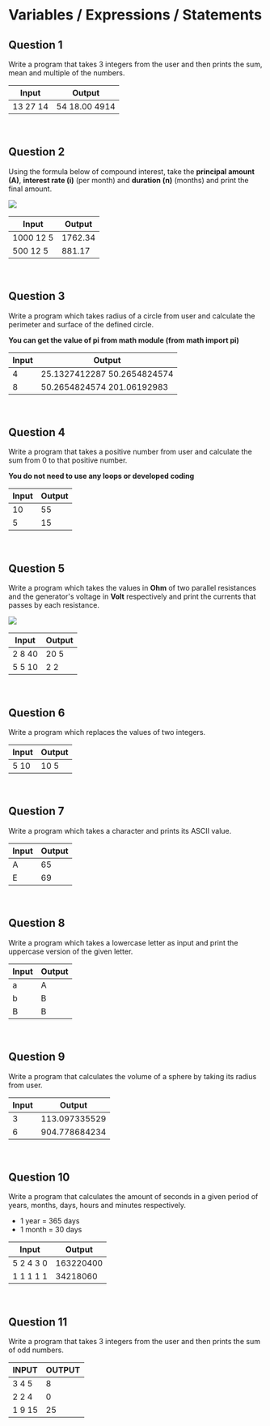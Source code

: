 # Variables / Expressions / Statements

## Question 1 

Write a program that takes 3 integers from the user and then prints the sum, mean and multiple of the numbers.

| Input    | Output           |
| -------- | ---------------- |
| 13 27 14 | 54 18.00 4914|

<br>

## Question 2

Using the formula below of compound interest, take the **principal amount (A)**, **interest rate (i)** (per month) and **duration (n)** (months) and print the final amount.

<img src="https://render.githubusercontent.com/render/math?math=\large S = A * (1 %2B i/100)^{n}">


| Input     | Output  |
| --------- | ------- |
| 1000 12 5 | 1762.34 |
| 500 12 5  | 881.17  |

<br>

## Question 3

Write a program which takes radius of a circle from user and calculate the perimeter and surface of the defined circle.

**You can get the value of pi from math module (from math import pi)**

| Input | Output                      |
| ----- | --------------------------- |
| 4     | 25.1327412287 50.2654824574 |
| 8     | 50.2654824574 201.06192983  |

<br>

## Question 4

Write a program that takes a positive number from user and calculate the sum from 0 to that positive number.

**You do not need to use any loops or developed coding**

| Input | Output |
| ----- | ------ |
| 10    | 55     |
| 5     | 15     |

<br>

## Question 5

Write a program which takes the values in **Ohm** of two parallel resistances and the generator's voltage in **Volt** respectively and print the currents that passes by each resistance.

<img src="https://render.githubusercontent.com/render/math?math=\large \textit{Ohm's Law: } V \textit{(volts)}= I \textit{(amps)} * R \textit{(ohms)}">


| Input  | Output |
| ------ | ------ |
| 2 8 40 | 20 5   |
| 5 5 10 | 2 2    |

<br>

## Question 6

Write a program which replaces the values of two integers.

| Input | Output |
| ----- | ------ |
| 5 10  | 10 5   |

<br>

## Question 7

Write a program which takes a character and prints its ASCII value.

| Input | Output |
| ----- | ------ |
| A     | 65     |
| E     | 69     |

<br>

## Question 8

Write a program which takes a lowercase letter as input and print the uppercase version of the given letter.

| Input | Output |
| ----- | ------ |
| a     | A      |
| b     | B      |
| B     | B      |

<br>

## Question 9

Write a program that calculates the volume of a sphere by taking its radius from user.

| Input | Output        |
| ----- | ------------- |
| 3     | 113.097335529 |
| 6     | 904.778684234 |

<br>

## Question 10

Write a program that calculates the amount of seconds in a given period of years, months, days, hours and minutes respectively.

* 1 year = 365 days
* 1 month = 30 days

| Input     | Output    |
| --------- | --------- |
| 5 2 4 3 0 | 163220400 |
| 1 1 1 1 1 | 34218060  |

<br>

## Question 11

Write a program that takes 3 integers from the user and then prints the sum of odd numbers.

| INPUT  | OUTPUT |
| ------ | ------ |
| 3 4 5  | 8      |
| 2 2 4  | 0      |
| 1 9 15 | 25     |